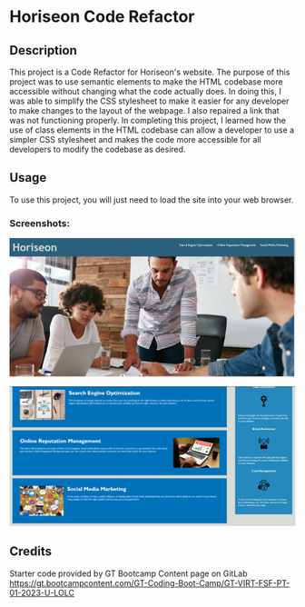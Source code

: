 # Horiseon Code Refactor

## Description

This project is a Code Refactor for Horiseon's website. The purpose of this project was to use semantic elements to make the HTML codebase more accessible without changing what the code actually does. In doing this, I was able to simplify the CSS stylesheet to make it easier for any developer to make changes to the layout of the webpage. I also repaired a link that was not functioning properly. In completing this project, I learned how the use of class elements in the HTML codebase can allow a developer to use a simpler CSS stylesheet and makes the code more accessible for all developers to modify the codebase as desired. 

## Usage

To use this project, you will just need to load the site into your web browser. 

### Screenshots:
![Screenshot-1](Assets/images/Screenshot-1.png)

![Screenshot-2](Assets/images/Screenshot-2.png)

## Credits

Starter code provided by GT Bootcamp Content page on GitLab
https://gt.bootcampcontent.com/GT-Coding-Boot-Camp/GT-VIRT-FSF-PT-01-2023-U-LOLC

